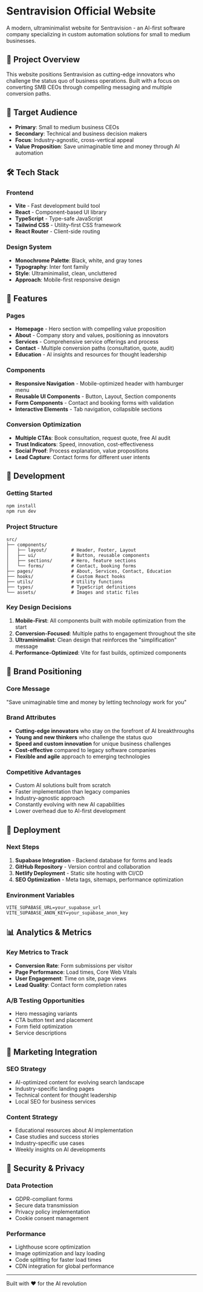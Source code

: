 # Sentravision Official Website

A modern, ultraminimalist website for Sentravision - an AI-first software company specializing in custom automation solutions for small to medium businesses.

## 🚀 Project Overview

This website positions Sentravision as cutting-edge innovators who challenge the status quo of business operations. Built with a focus on converting SMB CEOs through compelling messaging and multiple conversion paths.

## 🎯 Target Audience

- **Primary**: Small to medium business CEOs
- **Secondary**: Technical and business decision makers
- **Focus**: Industry-agnostic, cross-vertical appeal
- **Value Proposition**: Save unimaginable time and money through AI automation

## 🛠️ Tech Stack

### Frontend
- **Vite** - Fast development build tool
- **React** - Component-based UI library
- **TypeScript** - Type-safe JavaScript
- **Tailwind CSS** - Utility-first CSS framework
- **React Router** - Client-side routing

### Design System
- **Monochrome Palette**: Black, white, and gray tones
- **Typography**: Inter font family
- **Style**: Ultraminimalist, clean, uncluttered
- **Approach**: Mobile-first responsive design

## 📱 Features

### Pages
- **Homepage** - Hero section with compelling value proposition
- **About** - Company story and values, positioning as innovators
- **Services** - Comprehensive service offerings and process
- **Contact** - Multiple conversion paths (consultation, quote, audit)
- **Education** - AI insights and resources for thought leadership

### Components
- **Responsive Navigation** - Mobile-optimized header with hamburger menu
- **Reusable UI Components** - Button, Layout, Section components
- **Form Components** - Contact and booking forms with validation
- **Interactive Elements** - Tab navigation, collapsible sections

### Conversion Optimization
- **Multiple CTAs**: Book consultation, request quote, free AI audit
- **Trust Indicators**: Speed, innovation, cost-effectiveness
- **Social Proof**: Process explanation, value propositions
- **Lead Capture**: Contact forms for different user intents

## 🔧 Development

### Getting Started
```bash
npm install
npm run dev
```

### Project Structure
```
src/
├── components/
│   ├── layout/         # Header, Footer, Layout
│   ├── ui/             # Button, reusable components
│   ├── sections/       # Hero, feature sections
│   └── forms/          # Contact, booking forms
├── pages/              # About, Services, Contact, Education
├── hooks/              # Custom React hooks
├── utils/              # Utility functions
├── types/              # TypeScript definitions
└── assets/             # Images and static files
```

### Key Design Decisions
1. **Mobile-First**: All components built with mobile optimization from the start
2. **Conversion-Focused**: Multiple paths to engagement throughout the site
3. **Ultraminimalist**: Clean design that reinforces the "simplification" message
4. **Performance-Optimized**: Vite for fast builds, optimized components

## 🎨 Brand Positioning

### Core Message
"Save unimaginable time and money by letting technology work for you"

### Brand Attributes
- **Cutting-edge innovators** who stay on the forefront of AI breakthroughs
- **Young and new thinkers** who challenge the status quo
- **Speed and custom innovation** for unique business challenges
- **Cost-effective** compared to legacy software companies
- **Flexible and agile** approach to emerging technologies

### Competitive Advantages
- Custom AI solutions built from scratch
- Faster implementation than legacy companies
- Industry-agnostic approach
- Constantly evolving with new AI capabilities
- Lower overhead due to AI-first development

## 🚀 Deployment

### Next Steps
1. **Supabase Integration** - Backend database for forms and leads
2. **GitHub Repository** - Version control and collaboration
3. **Netlify Deployment** - Static site hosting with CI/CD
4. **SEO Optimization** - Meta tags, sitemaps, performance optimization

### Environment Variables
```
VITE_SUPABASE_URL=your_supabase_url
VITE_SUPABASE_ANON_KEY=your_supabase_anon_key
```

## 📊 Analytics & Metrics

### Key Metrics to Track
- **Conversion Rate**: Form submissions per visitor
- **Page Performance**: Load times, Core Web Vitals
- **User Engagement**: Time on site, page views
- **Lead Quality**: Contact form completion rates

### A/B Testing Opportunities
- Hero messaging variants
- CTA button text and placement
- Form field optimization
- Service descriptions

## 🎯 Marketing Integration

### SEO Strategy
- AI-optimized content for evolving search landscape
- Industry-specific landing pages
- Technical content for thought leadership
- Local SEO for business services

### Content Strategy
- Educational resources about AI implementation
- Case studies and success stories
- Industry-specific use cases
- Weekly insights on AI developments

## 🔐 Security & Privacy

### Data Protection
- GDPR-compliant forms
- Secure data transmission
- Privacy policy implementation
- Cookie consent management

### Performance
- Lighthouse score optimization
- Image optimization and lazy loading
- Code splitting for faster load times
- CDN integration for global performance

---

Built with ❤️ for the AI revolution
